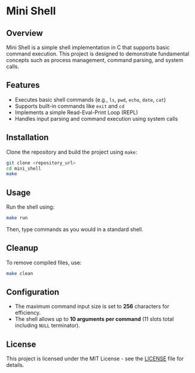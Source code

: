 # Mini Shell

## Overview

Mini Shell is a simple shell implementation in C that supports basic command execution.
This project is designed to demonstrate fundamental concepts such as process management,
command parsing, and system calls.

## Features

- Executes basic shell commands (e.g., `ls`, `pwd`, `echo`, `date`, `cat`)
- Supports built-in commands like `exit` and `cd`
- Implements a simple Read-Eval-Print Loop (REPL)
- Handles input parsing and command execution using system calls

## Installation

Clone the repository and build the project using `make`:

```sh
git clone <repository_url>
cd mini_shell
make
```

## Usage

Run the shell using:

```sh
make run
```

Then, type commands as you would in a standard shell.

## Cleanup

To remove compiled files, use:

```sh
make clean
```

## Configuration

- The maximum command input size is set to **256** characters for efficiency.
- The shell allows up to **10 arguments per command** (11 slots total including `NULL` terminator).

## License

This project is licensed under the MIT License - see the [LICENSE](LICENSE) file for details.
